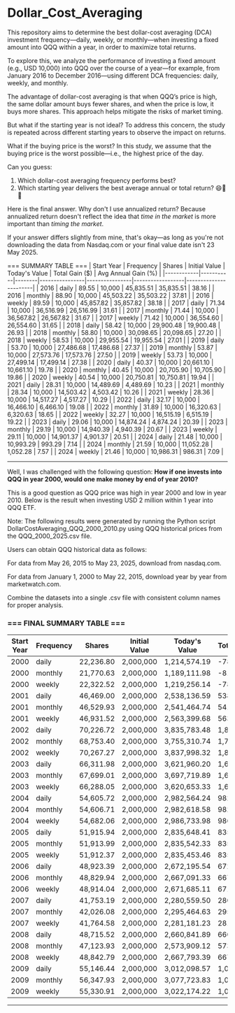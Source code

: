 # Dollar_Cost_Averaging

This repository aims to determine the best dollar-cost averaging (DCA) investment frequency—daily, weekly, or monthly—when investing a fixed amount into QQQ within a year, in order to maximize total returns.

To explore this, we analyze the performance of investing a fixed amount (e.g., USD 10,000) into QQQ over the course of a year—for example, from January 2016 to December 2016—using different DCA frequencies: daily, weekly, and monthly.

The advantage of dollar-cost averaging is that when QQQ’s price is high, the same dollar amount buys fewer shares, and when the price is low, it buys more shares. This approach helps mitigate the risks of market timing.

But what if the starting year is not ideal? To address this concern, the study is repeated across different starting years to observe the impact on returns.

What if the buying price is the worst? In this study, we assume that the buying price is the worst possible—i.e., the highest price of the day.

Can you guess:
  1. Which dollar-cost averaging frequency performs best?
  2. Which starting year delivers the best average annual or total return? 😄😬🤫

Here is the final answer. Why don't I use annualized return? Because annualized return doesn't reflect the idea that *time in the market* is more important than *timing the market*.

If your answer differs slightly from mine, that's okay—as long as you're not downloading the data from Nasdaq.com or your final value date isn't 23 May 2025.

=== SUMMARY TABLE ===
| Start Year | Frequency | Shares | Initial Value | Today's Value | Total Gain ($) | Avg Annual Gain (%) |
|------------|-----------|--------|----------------|----------------|------------------|-----------------------|
| 2016       | daily     | 89.55  | 10,000         | 45,835.51      | 35,835.51        | 38.16                |
| 2016       | monthly   | 88.90  | 10,000         | 45,503.22      | 35,503.22        | 37.81                |
| 2016       | weekly    | 89.59  | 10,000         | 45,857.82      | 35,857.82        | 38.18                |
| 2017       | daily     | 71.34  | 10,000         | 36,516.99      | 26,516.99        | 31.61                |
| 2017       | monthly   | 71.44  | 10,000         | 36,567.82      | 26,567.82        | 31.67                |
| 2017       | weekly    | 71.42  | 10,000         | 36,554.60      | 26,554.60        | 31.65                |
| 2018       | daily     | 58.42  | 10,000         | 29,900.48      | 19,900.48        | 26.93                |
| 2018       | monthly   | 58.80  | 10,000         | 30,098.65      | 20,098.65        | 27.20                |
| 2018       | weekly    | 58.53  | 10,000         | 29,955.54      | 19,955.54        | 27.01                |
| 2019       | daily     | 53.70  | 10,000         | 27,486.68      | 17,486.68        | 27.37                |
| 2019       | monthly   | 53.87  | 10,000         | 27,573.76      | 17,573.76        | 27.50                |
| 2019       | weekly    | 53.73  | 10,000         | 27,499.14      | 17,499.14        | 27.38                |
| 2020       | daily     | 40.37  | 10,000         | 20,661.10      | 10,661.10        | 19.78                |
| 2020       | monthly   | 40.45  | 10,000         | 20,705.90      | 10,705.90        | 19.86                |
| 2020       | weekly    | 40.54  | 10,000         | 20,750.81      | 10,750.81        | 19.94                |
| 2021       | daily     | 28.31  | 10,000         | 14,489.69      | 4,489.69         | 10.23                |
| 2021       | monthly   | 28.34  | 10,000         | 14,503.42      | 4,503.42         | 10.26                |
| 2021       | weekly    | 28.36  | 10,000         | 14,517.27      | 4,517.27         | 10.29                |
| 2022       | daily     | 32.17  | 10,000         | 16,466.10      | 6,466.10         | 19.08                |
| 2022       | monthly   | 31.89  | 10,000         | 16,320.63      | 6,320.63         | 18.65                |
| 2022       | weekly    | 32.27  | 10,000         | 16,515.19      | 6,515.19         | 19.22                |
| 2023       | daily     | 29.06  | 10,000         | 14,874.24      | 4,874.24         | 20.39                |
| 2023       | monthly   | 29.19  | 10,000         | 14,940.39      | 4,940.39         | 20.67                |
| 2023       | weekly    | 29.11  | 10,000         | 14,901.37      | 4,901.37         | 20.51                |
| 2024       | daily     | 21.48  | 10,000         | 10,993.29      | 993.29           | 7.14                 |
| 2024       | monthly   | 21.59  | 10,000         | 11,052.28      | 1,052.28         | 7.57                 |
| 2024       | weekly    | 21.46  | 10,000         | 10,986.31      | 986.31           | 7.09                 |


---

Well, I was challenged with the following question:
**How if one invests into QQQ in year 2000, would one make money by end of year 2010?**

This is a good question as QQQ price was high in year 2000 and low in year 2010.
Below is the result when investing USD 2 million within 1 year into QQQ ETF. 

Note: The following results were generated by running the Python script DollarCostAveraging_QQQ_2000_2010.py using QQQ historical prices from the QQQ_2000_2025.csv file.

Users can obtain QQQ historical data as follows:

For data from May 26, 2015 to May 23, 2025, download from nasdaq.com.

For data from January 1, 2000 to May 22, 2015, download year by year from marketwatch.com.

Combine the datasets into a single .csv file with consistent column names for proper analysis.

### === FINAL SUMMARY TABLE ===

| Start Year | Frequency | Shares    | Initial Value | Today's Value | Total Gain (\$) |
| ---------- | --------- | --------- | ------------- | ------------- | --------------- |
| 2000       | daily     | 22,236.80 | 2,000,000     | 1,214,574.19  | -785,425.81     |
| 2000       | monthly   | 21,770.63 | 2,000,000     | 1,189,111.98  | -810,888.02     |
| 2000       | weekly    | 22,322.52 | 2,000,000     | 1,219,256.14  | -780,743.86     |
| 2001       | daily     | 46,469.00 | 2,000,000     | 2,538,136.59  | 538,136.59      |
| 2001       | monthly   | 46,529.93 | 2,000,000     | 2,541,464.74  | 541,464.74      |
| 2001       | weekly    | 46,931.52 | 2,000,000     | 2,563,399.68  | 563,399.68      |
| 2002       | daily     | 70,226.72 | 2,000,000     | 3,835,783.48  | 1,835,783.48    |
| 2002       | monthly   | 68,753.40 | 2,000,000     | 3,755,310.74  | 1,755,310.74    |
| 2002       | weekly    | 70,267.27 | 2,000,000     | 3,837,998.32  | 1,837,998.32    |
| 2003       | daily     | 66,311.98 | 2,000,000     | 3,621,960.20  | 1,621,960.20    |
| 2003       | monthly   | 67,699.01 | 2,000,000     | 3,697,719.89  | 1,697,719.89    |
| 2003       | weekly    | 66,288.05 | 2,000,000     | 3,620,653.33  | 1,620,653.33    |
| 2004       | daily     | 54,605.72 | 2,000,000     | 2,982,564.24  | 982,564.24      |
| 2004       | monthly   | 54,606.71 | 2,000,000     | 2,982,618.58  | 982,618.58      |
| 2004       | weekly    | 54,682.06 | 2,000,000     | 2,986,733.98  | 986,733.98      |
| 2005       | daily     | 51,915.94 | 2,000,000     | 2,835,648.41  | 835,648.41      |
| 2005       | monthly   | 51,913.99 | 2,000,000     | 2,835,542.33  | 835,542.33      |
| 2005       | weekly    | 51,912.37 | 2,000,000     | 2,835,453.46  | 835,453.46      |
| 2006       | daily     | 48,923.39 | 2,000,000     | 2,672,195.54  | 672,195.54      |
| 2006       | monthly   | 48,829.94 | 2,000,000     | 2,667,091.33  | 667,091.33      |
| 2006       | weekly    | 48,914.04 | 2,000,000     | 2,671,685.11  | 671,685.11      |
| 2007       | daily     | 41,753.19 | 2,000,000     | 2,280,559.50  | 280,559.50      |
| 2007       | monthly   | 42,026.08 | 2,000,000     | 2,295,464.63  | 295,464.63      |
| 2007       | weekly    | 41,764.58 | 2,000,000     | 2,281,181.23  | 281,181.23      |
| 2008       | daily     | 48,715.52 | 2,000,000     | 2,660,841.89  | 660,841.89      |
| 2008       | monthly   | 47,123.93 | 2,000,000     | 2,573,909.12  | 573,909.12      |
| 2008       | weekly    | 48,842.79 | 2,000,000     | 2,667,793.39  | 667,793.39      |
| 2009       | daily     | 55,146.44 | 2,000,000     | 3,012,098.57  | 1,012,098.57    |
| 2009       | monthly   | 56,347.93 | 2,000,000     | 3,077,723.83  | 1,077,723.83    |
| 2009       | weekly    | 55,330.91 | 2,000,000     | 3,022,174.22  | 1,022,174.22    |

---


